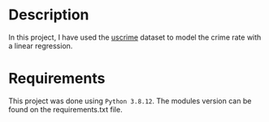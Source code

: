# Description

In this project, I have used the [uscrime](http://www.statsci.org/data/general/uscrime.html) 
dataset to model the crime rate with a linear regression.


# Requirements

This project was done using `Python 3.8.12`. The modules version can be found on
the requirements.txt file. 


